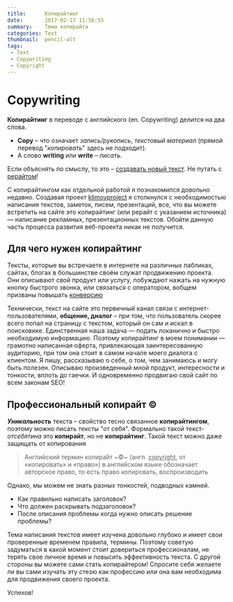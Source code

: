```yaml
---
title:      Копирайтинг
date:       2017-02-17 11:56:55
summary:    Тема копирайта
categories: Text
thumbnail:  pencil-alt
tags:
 - Text
 - Copywriting
 - Copyright
---
```

# Copywriting <span class="icon icon-quill"></span>

**Копира́йтинг** в переводе с английского (en. Copywriting) делится на два слова.

- **Copy** – что означает *запись/рукопись*, *текстовый материал* (прямой перевод "*копировать*" здесь не подходит).
- А слово **writing** или **write** – *писать*.

Если объяснять по смыслу, то это – <ins>создавать новый текст</ins>. Не путать с [рерайтом][1]!

С копирайтингом как отдельной работой я познакомился довольно недавно. Создавая проект [klimovproject][2] я столкнулся с необходимостью написания текстов, заметок, писем, презентаций, все, что вы можете встретить на сайте это копирайтинг (или рерайт с указанием источника) — написание рекламных,  презентационных текстов.
Обойти данную часть процесса развития веб-проекта никак не получится.

## Для чего нужен копирайтинг <span class="icon icon-file-text"></span>

Тексты, которые вы встречаете в интернете на различных пабликах, сайтах, блогах в большинстве своём служат продвижению проекта. Они описывают свой продукт или услугу, побуждают нажать на нужную кнопку быстрого звонка, или связаться с оператором, вобщем призваны повышать [конверсию][3]

Технически, текст на сайте это первичный канал связи с интернет-пользователями, **общение, диалог** – при том, что пользователь скорее всего попал на страницу с текстом, который он сам и искал в поисковике. Единственная наша задача — подать локанично и быстро необходимую информацию. Поэтому копирайтинг в моем понимании — грамотно написанная оферта, привлекающая заинтересованную аудиторию, при том она стоит в самом начале моего диалога с клиентом. Я пишу, рассказываю о себе, о том, чем занимаюсь и могу быть полезен. Описываю произведенный мной продукт, интересности и тонкости, вплоть до гаечки. И одновременно продвигаю свой сайт по всем законам SEO!

## Профессиональный копирайт ©

***Уникальность*** текста – свойство тесно связанное **копирайтингом**, поэтому можно писать тексты "от себя". Формально такой текст-*отсебятина* это **копирайт**, но не **копирайтинг**. Такой текст можно даже защищать от копирования <i class="fas fa-copy"></i>

> Английский термин копира́йт ~©~ (англ. <ins>copyright</ins>, от «копировать» и «право») в английском языке обозначает авторское право, то есть право копировать, воспроизводить

Однако, мы можем не знать разных тонкостей, подводных камней.

- Как правильно написать заголовок?
- Что должен раскрывать подзаголовок?
- После описания проблемы когда нужно описать решение проблемы?

Тема написания текстов имеет изучена довольно глубоко и имеет свои проверенные временем правила, термины. Поэтому советую задуматься в какой момент стоит довериться профессионалам, не терять свое личное время и повысить эффективность текста. С другой стороны вы можете сами стать копирайтером! Спросите себя желаете ли вы сами изучать эту стезю как профессию или она вам необходима для продвижения своего проекта.

Успехов!

[1]: https://ru.wikipedia.org/wiki/%D0%A0%D0%B5%D1%80%D0%B0%D0%B9%D1%82%D0%B8%D0%BD%D0%B3
[2]: http://klimovproject.ru/
[3]: https://ru.wikipedia.org/wiki/%D0%9A%D0%BE%D0%BD%D0%B2%D0%B5%D1%80%D1%81%D0%B8%D1%8F_(%D0%B2_%D0%B8%D0%BD%D1%82%D0%B5%D1%80%D0%BD%D0%B5%D1%82-%D0%BC%D0%B0%D1%80%D0%BA%D0%B5%D1%82%D0%B8%D0%BD%D0%B3%D0%B5)